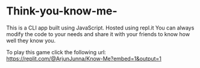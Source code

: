 # Think-you-know-me-
This is a CLI app built using JavaScript.
Hosted using repl.it
You can always modify the code to your needs and share it with your friends to know how well they know you.

To play this game click the following url: https://replit.com/@ArjunJunna/Know-Me?embed=1&output=1
